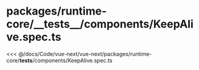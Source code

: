 # packages/runtime-core/\_\_tests\_\_/components/KeepAlive.spec.ts

<<< @/docs/Code/vue-next/vue-next/packages/runtime-core/__tests__/components/KeepAlive.spec.ts
